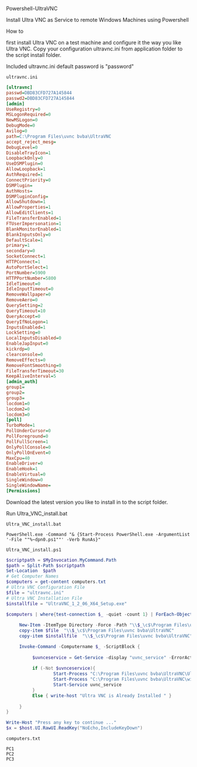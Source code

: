 Powershell-UltraVNC

Install Ultra VNC as Service to remote Windows Machines using Powershell

How to

first install Ultra VNC on a test machine and configure it the way you like Ultra VNC. Copy your configuration ultravnc.ini from application folder to the script install folder.

Included ultravnc.ini default password is "password"

`ultravnc.ini`

```ini
[ultravnc]
passwd=DBD83CFD727A145844
passwd2=DBD83CFD727A145844
[admin]
UseRegistry=0
MSLogonRequired=0
NewMSLogon=0
DebugMode=0
Avilog=0
path=C:\Program Files\uvnc bvba\UltraVNC
accept_reject_mesg=
DebugLevel=0
DisableTrayIcon=1
LoopbackOnly=0
UseDSMPlugin=0
AllowLoopback=1
AuthRequired=1
ConnectPriority=0
DSMPlugin=
AuthHosts=
DSMPluginConfig=
AllowShutdown=1
AllowProperties=1
AllowEditClients=1
FileTransferEnabled=1
FTUserImpersonation=1
BlankMonitorEnabled=1
BlankInputsOnly=0
DefaultScale=1
primary=1
secondary=0
SocketConnect=1
HTTPConnect=1
AutoPortSelect=1
PortNumber=5900
HTTPPortNumber=5800
IdleTimeout=0
IdleInputTimeout=0
RemoveWallpaper=0
RemoveAero=0
QuerySetting=2
QueryTimeout=10
QueryAccept=0
QueryIfNoLogon=1
InputsEnabled=1
LockSetting=0
LocalInputsDisabled=0
EnableJapInput=0
kickrdp=0
clearconsole=0
RemoveEffects=0
RemoveFontSmoothing=0
FileTransferTimeout=30
KeepAliveInterval=5
[admin_auth]
group1=
group2=
group3=
locdom1=0
locdom2=0
locdom3=0
[poll]
TurboMode=1
PollUnderCursor=0
PollForeground=0
PollFullScreen=1
OnlyPollConsole=0
OnlyPollOnEvent=0
MaxCpu=40
EnableDriver=0
EnableHook=1
EnableVirtual=0
SingleWindow=0
SingleWindowName=
[Permissions]

```


Download the latest version you like to install in to the script folder.

Run Ultra_VNC_install.bat

`Ultra_VNC_install.bat`

```
PowerShell.exe -Command "& {Start-Process PowerShell.exe -ArgumentList '-File ""%~dpn0.ps1""' -Verb RunAs}"
```

`Ultra_VNC_install.ps1`

```powershell
$scriptpath = $MyInvocation.MyCommand.Path
$path = Split-Path $scriptpath
Set-Location  $path
# Get Computer Names
$computers = get-content computers.txt
# Ultra VNC Configuration File
$file = "ultravnc.ini"
# Ultra VNC Installation File
$installfile = "UltraVNC_1_2_06_X64_Setup.exe"

$computers | where{test-connection $_ -quiet -count 1} | ForEach-Object{
     
     New-Item -ItemType Directory -Force -Path "\\$_\c$\Program Files\uvnc bvba\UltraVNC" 
     copy-item $file  "\\$_\c$\Program Files\uvnc bvba\UltraVNC" 
     copy-item $installfile  "\\$_\c$\Program Files\uvnc bvba\UltraVNC" 

     Invoke-Command -Computername $_ -ScriptBlock {
     
          $uvnceservice = Get-Service -display "uvnc_service" -ErrorAction SilentlyContinue 
     
          if (-Not $uvnceservice){ 
                  Start-Process "C:\Program Files\uvnc bvba\UltraVNC\UltraVNC_1_2_06_X64_Setup.exe" /silent -Wait
                  Start-Process "C:\Program Files\uvnc bvba\UltraVNC\winvnc.exe" "-install" -wait
                  Start-Service uvnc_service   
          }
          Else { write-host "Ultra VNC is Already Installed " }
               
     }
}

Write-Host "Press any key to continue ..."
$x = $host.UI.RawUI.ReadKey("NoEcho,IncludeKeyDown")
```

`computers.txt`

```
PC1
PC2
PC3
```
